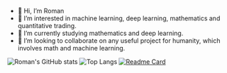 - 👋 Hi, I’m Roman
- 👀 I’m interested in machine learning, deep learning, mathematics and quantitative trading. 
- 🌱 I’m currently studying mathematics and deep learning.
- 💞️ I’m looking to collaborate on any useful project for humanity, which involves math and machine learning.

![Roman's GitHub stats](https://github-readme-stats.vercel.app/api?username=romanvoyt&show_icons=true&theme=default) 
![Top Langs](https://github-readme-stats.vercel.app/api/top-langs/?username=romanvoyt&langs_count=5)
[![Readme Card](https://github-readme-stats.vercel.app/api/pin/?username=romanvoyt&repo=github-readme-stats)](https://github.com/romanvoyt/mnist_classifier)
<!---
romanvoyt/romanvoyt is a ✨ special ✨ repository because its `README.md` (this file) appears on your GitHub profile.
You can click the Preview link to take a look at your changes.
--->
